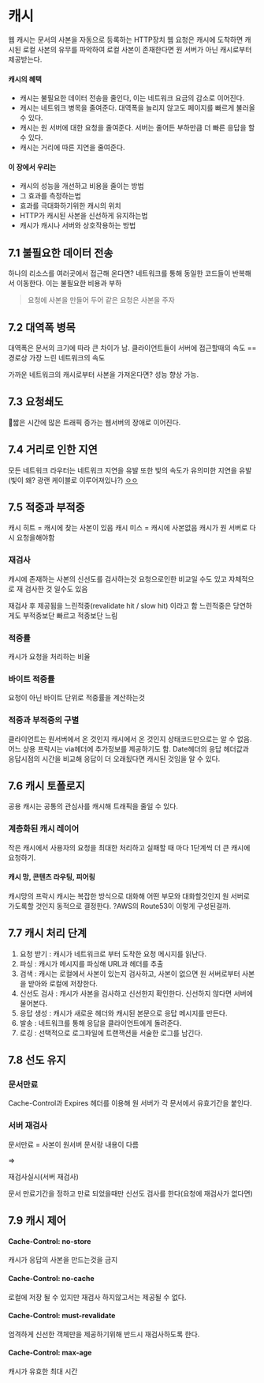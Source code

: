 # 캐시
웹 캐시는 문서의 사본을 자동으로 등록하는 HTTP장치
웹 요청은 캐시에 도착하면 캐시된 로컬 사본의 유무를 파악하여 로컬 사본이 존재한다면 원 서버가 아닌 캐시로부터 제공받는다.
#### 캐시의 혜택
- 캐시는 불필요한 데이터 전송을 줄인다, 이는 네트워크 요금의 감소로 이어진다.
- 캐시는 네트워크 병목을 줄여준다. 대역폭을 늘리지 않고도 페이지를 빠르게 불러올 수 있다.
- 캐시는 원 서버에 대한 요청을 줄여준다. 서버는 줄어든 부하만큼 더 빠른 응답을 할 수 있다.
- 캐시는 거리에 따른 지연을 줄여준다.
#### 이 장에서 우리는
- 캐시의 성능을 개선하고 비용을 줄이는 방법
- 그 효과를 측정하는법
- 효과를 극대화하기위한 캐시의 위치
- HTTP가 캐시된 사본을 신선하게 유지하는법
- 캐시가 캐시나 서버와 상호작용하는 방법
## 7.1 불필요한 데이터 전송
하나의 리소스를 여러곳에서 접근해 온다면?
네트워크를 통해 동일한 코드들이 반복해서 이동한다.
이는 불필요한 비용과 부하
>요청에 사본을 만들어 두어 같은 요청은 사본을 주자
## 7.2 대역폭 병목
대역폭은 문서의 크기에 따라 큰 차이가 남.
클라이언트들이 서버에 접근할때의 속도 == 경로상 가장 느린 네트워크의 속도

가까운 네트워크의 캐시로부터 사본을 가져온다면? 성능 향상 가능.
## 7.3 요청쇄도
짧은 시간에 많은 트래픽 증가는 웹서버의 장애로 이어진다.
## 7.4 거리로 인한 지연
모든 네트워크 라우터는 네트워크 지연을 유발
또한 빛의 속도가 유의미한 지연을 유발
(빛이 왜? 광랜 케이블로 이루어져있나?) [ㅇㅇ](https://www.submarinecablemap.com/)
## 7.5 적중과 부적중
캐시 히트 = 캐시에 찾는 사본이 있음
캐시 미스 = 캐시에 사본없음 캐시가 원 서버로 다시 요청을해야함
### 재검사
캐시에 존재하는 사본의 신선도를 검사하는것
요청으로인한 비교일 수도 있고 자체적으로 재 검사한 것 일수도 있음

재검사 후 제공됨을 느린적중(revalidate hit / slow hit) 이라고 함
느린적중은 당연하게도 부적중보단 빠르고 적중보단 느림
### 적중률
캐시가 요청을 처리하는 비율
### 바이트 적중률
요청이 아닌 바이트 단위로 적중률을 계산하는것
### 적중과 부적중의 구별
클라이언트는 원서버에서 온 것인지 캐시에서 온 것인지 상태코드만으로는 알 수 없음.
어느 상용 프락시는 via헤더에 추가정보를 제공하기도 함.
Date헤더의 응답 헤더값과 응답시점의 시간을 비교해 응답이 더 오래됬다면 캐시된 것임을 알 수 있다.
## 7.6 캐시 토폴로지
공용 캐시는 공통의 관심사를 캐시해 트래픽을 줄일 수 있다.
### 계층화된 캐시 레이어
작은 캐시에서 사용자의 요청을 최대한 처리하고 실패할 때 마다 1단계씩 더 큰 캐시에 요청하기.

#### 캐시 망, 콘텐츠 라우팅, 피어링
캐시망의 프락시 캐시는 복잡한 방식으로 대화해 어떤 부모와 대화할것인지 원 서버로 가도록할 것인지 동적으로 결정한다.
?AWS의 Route53이 이렇게 구성된걸까.
## 7.7 캐시 처리 단계
1. 요청 받기 : 캐시가 네트워크로 부터 도착한 요청 메시지를 읽난다.
2. 파싱 : 캐시가 메시지를 파싱해 URL과 헤더를 추출
3. 검색 : 캐시는 로컬에서 사본이 있는지 검사하고, 사본이 없으면 원 서버로부터 사본을 받아와 로컬에 저장한다.
4. 신선도 검사 : 캐시가 사본을 검사하고 신선한지 확인한다. 신선하지 않다면  서버에 물어본다.
5. 응답 생성 : 캐시가 새로운 헤더와 캐시된 본문으로 응답 메시지를 만든다.
6. 발송 : 네트워크를 통해 응답을 클라이언트에게 돌려준다.
7. 로깅 : 선택적으로 로그파일에 트랜잭션을 서술한 로그를 남긴다.
## 7.8 선도 유지
### 문서만료
Cache-Control과 Expires 헤더를 이용해 원 서버가 각 문서에서 유효기간을 붙인다.
### 서버 재검사
문서만료 = 사본이 원서버 문서랑 내용이 다름

=>

재검사실시(서버 재검사)

문서 만료기간을 정하고 만료 되었을때만 신선도 검사를 한다(요청에 재검사가 없다면)
## 7.9 캐시 제어
#### Cache-Control: no-store
캐시가 응답의 사본을 만드는것을 금지
#### Cache-Control: no-cache
로컬에 저장 될 수 있지만 재검사 하지않고서는 제공될 수 없다.
#### Cache-Control: must-revalidate
엄격하게 신선한 객체만을 제공하기위해 반드시 재검사하도록 한다.
#### Cache-Control: max-age
캐시가 유효한 최대 시간